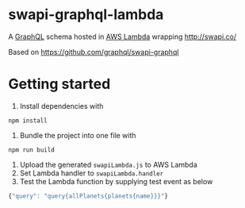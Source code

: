 # swapi-graphql-lambda
A [GraphQL](http://graphql.org/)
schema hosted in
[AWS Lambda](https://aws.amazon.com/lambda/)
wrapping http://swapi.co/

Based on https://github.com/graphql/swapi-graphql

# Getting started
1. Install dependencies with
```
npm install
```
1. Bundle the project into one file with
```
npm run build
```
1. Upload the generated `swapiLambda.js` to AWS Lambda
1. Set Lambda handler to `swapiLambda.handler`
1. Test the Lambda function by supplying test event as below
```js
{"query": "query{allPlanets{planets{name}}}"}
```
